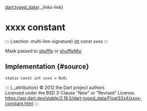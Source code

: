 [dart:typed\_data](../../dart-typed_data/dart-typed_data-library){._links-link}

xxxx constant
=============

::: {.section .multi-line-signature}
[int](../../dart-core/int-class) const xxxx
:::

Mask passed to [shuffle](shuffle) or [shuffleMix](shufflemix).

Implementation {#source}
--------------

``` {.language-dart data-language="dart"}
static const int xxxx = 0x0;
```

::: {._attribution}
© 2012 the Dart project authors\
Licensed under the BSD 3-Clause \"New\" or \"Revised\" License.\
<https://api.dart.dev/stable/2.18.5/dart-typed_data/Float32x4/xxxx-constant.html>
:::
